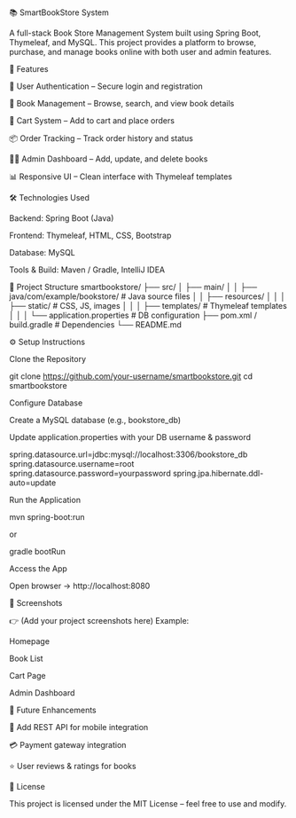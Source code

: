 📚 SmartBookStore System

A full-stack Book Store Management System built using Spring Boot, Thymeleaf, and MySQL.
This project provides a platform to browse, purchase, and manage books online with both user and admin features.

🚀 Features

👤 User Authentication – Secure login and registration

📖 Book Management – Browse, search, and view book details

🛒 Cart System – Add to cart and place orders

📦 Order Tracking – Track order history and status

👨‍💼 Admin Dashboard – Add, update, and delete books

📊 Responsive UI – Clean interface with Thymeleaf templates

🛠️ Technologies Used

Backend: Spring Boot (Java)

Frontend: Thymeleaf, HTML, CSS, Bootstrap

Database: MySQL

Tools & Build: Maven / Gradle, IntelliJ IDEA

📂 Project Structure
smartbookstore/
 ├── src/
 │   ├── main/
 │   │   ├── java/com/example/bookstore/   # Java source files
 │   │   ├── resources/
 │   │   │   ├── static/                   # CSS, JS, images
 │   │   │   ├── templates/                # Thymeleaf templates
 │   │   │   └── application.properties    # DB configuration
 ├── pom.xml / build.gradle                # Dependencies
 └── README.md

⚙️ Setup Instructions

Clone the Repository

git clone https://github.com/your-username/smartbookstore.git
cd smartbookstore


Configure Database

Create a MySQL database (e.g., bookstore_db)

Update application.properties with your DB username & password

spring.datasource.url=jdbc:mysql://localhost:3306/bookstore_db
spring.datasource.username=root
spring.datasource.password=yourpassword
spring.jpa.hibernate.ddl-auto=update


Run the Application

mvn spring-boot:run


or

gradle bootRun


Access the App

Open browser → http://localhost:8080

📸 Screenshots

👉 (Add your project screenshots here)
Example:

Homepage

Book List

Cart Page

Admin Dashboard

📌 Future Enhancements

📱 Add REST API for mobile integration

💳 Payment gateway integration

⭐ User reviews & ratings for books

📜 License

This project is licensed under the MIT License – feel free to use and modify.
